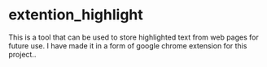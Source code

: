 # extention_highlight
This is a tool that can be used to store highlighted text from web pages for future use. I have made it in a form of google chrome extension for this project.. 
